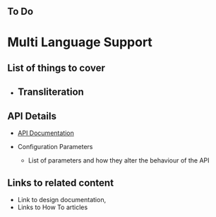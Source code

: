 ## To Do

# Multi Language Support

## List of things to cover

* ## Transliteration

## API Details
 * [API Documentation](https://nayakrounak.gitbook.io/mosip-docs/v/1.2.0/modules/registration/pre-registration/Pre-Reg-API-Documentation.md)

* Configuration Parameters
    * List of parameters and how they alter the behaviour of the API

## Links to related content
* Link to design documentation,
* Links to How To articles



